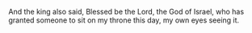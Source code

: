 And the king also said, Blessed be the Lord, the God of Israel, who has granted someone to sit on my throne this day, my own eyes seeing it.
